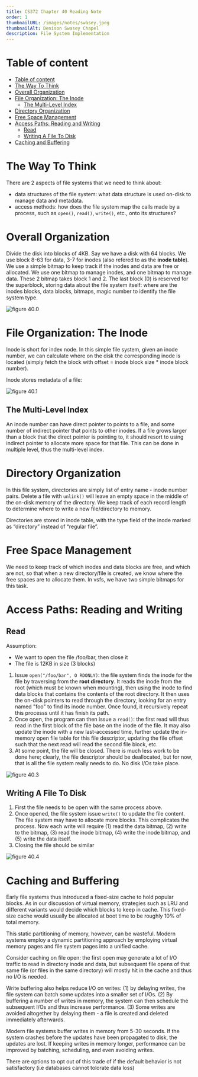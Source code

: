 ```yaml
---
title: CS372 Chapter 40 Reading Note
order: 1
thumbnailURL: /images/notes/swasey.jpeg
thumbnailAlt: Denison Swasey Chapel
description: File System Implementation
---
```


# Table of content

- [Table of content](#table-of-content)
- [The Way To Think](#the-way-to-think)
- [Overall Organization](#overall-organization)
- [File Organization: The Inode](#file-organization-the-inode)
	- [The Multi-Level Index](#the-multi-level-index)
- [Directory Organization](#directory-organization)
- [Free Space Management](#free-space-management)
- [Access Paths: Reading and Writing](#access-paths-reading-and-writing)
	- [Read](#read)
	- [Writing A File To Disk](#writing-a-file-to-disk)
- [Caching and Buffering](#caching-and-buffering)

# The Way To Think

There are 2 aspects of file systems that we need to think about:

- data structures of the file system: what data structure is used on-disk to manage data and metadata.
- access methods: how does the file system map the calls made by a process, such as `open()`, `read()`, `write()`, etc., onto its structures?

# Overall Organization

Divide the disk into blocks of 4KB. Say we have a disk with 64 blocks. We use block 8-63 for data, 3-7 for inodes (also refered to as the **inode table**). We use a simple bitmap to keep track if the inodes and data are free or allocated. We use one bitmap to manage inodes, and one bitmap to manage data. These 2 bitmap takes block 1 and 2. The last block (0) is reserved for the superblock, storing data about the file system itself: where are the inodes blocks, data blocks, bitmaps, magic number to identify the file system type.


![figure 40.0](https://i.ibb.co/h9Dhxqb/40-0.png)

# File Organization: The Inode

Inode is short for index node. In this simple file system, given an inode number, we can calculate where on the disk the corresponding inode is located (simply fetch the block with offset = inode block size \* inode block number).

Inode stores metadata of a file:

![figure 40.1](https://i.ibb.co/tq02TvD/40-1.png)

## The Multi-Level Index

An inode number can have direct pointer to points to a file, and some number of indirect pointer that points to other inodes. If a file grows larger than a block that the direct pointer is pointing to, it should resort to using indirect pointer to allocate more space for that file. This can be done in multiple level, thus the multi-level index.

# Directory Organization

In this file system, directories are simply list of entry name - inode number pairs. Delete a file with `unlink()` will leave an empty space in the middle of the on-disk memory of the directory. We keep track of each record length to determine where to write a new file/directory to memory.

Directories are stored in inode table, with the type field of the inode marked as “directory” instead of “regular file”.

# Free Space Management

We need to keep track of which inodes and data blocks are free, and which are not, so that when a new directory/file is created, we know where the free spaces are to allocate them. In vsfs, we have two simple bitmaps for this task.

# Access Paths: Reading and Writing

## Read

Assumption:

- We want to open the file /foo/bar, then close it
- The file is 12KB in size (3 blocks)

1. Issue `open("/foo/bar", O RDONLY)`: the file system finds the inode for the file by traversing from the **root directory**. It reads the inode from the root (which must be known when mounting), then using the inode to find data blocks that contains the contents of the root directory. It then uses the on-disk pointers to read through the directory, looking for an entry named "foo" to find its inode number. Once found, it recursively repeat this processs until it has finish its path.
2. Once open, the program can then issue a `read()`: the first read will thus read in the first block of the file base on the inode of the file. It may also update the inode with a new last-accessed time, further update the in-memory open file table for this file descriptor, updating the file offset such that the next read will read the second file block, etc.
3. At some point, the file will be closed. There is much less work to be done here; clearly, the file descriptor should be deallocated, but for now, that is all the file system really needs to do. No disk I/Os take place.

![figure 40.3](https://i.ibb.co/8mvLHg3/40-3.png)

## Writing A File To Disk

1. First the file needs to be open with the same process above.
2. Once opened, the file system issue `write()` to update the file content. The file system may have to allocate more blocks. This complicates the process. Now each write will require (1) read the data bitmap, (2) write to the bitmap, (3) read the inode bitmap, (4) write the inode bitmap, and (5) write the data itself.
3. Closing the file should be similar

![figure 40.4](https://i.ibb.co/zs9k8kF/40-4.png)

# Caching and Buffering

Early file systems thus introduced a fixed-size cache to hold popular blocks. As in our discussion of virtual memory, strategies such as LRU and different variants would decide which blocks to keep in cache. This fixed-size cache would usually be allocated at boot time to be roughly 10% of total memory.

This static partitioning of memory, however, can be wasteful. Modern systems employ a dynamic partitioning approach by employing virtual memory pages and file system pages into a unified cache.

Consider caching on file open: the first open may generate a lot of I/O traffic to read in directory inode and data, but subsequent file opens of that same file (or files in the same directory) will mostly hit in the cache and thus no I/O is needed.

Write buffering also helps reduce I/O on writes: (1) by delaying writes, the file system can batch some updates into a smaller set of I/Os. (2) By buffering a number of writes in memory, the system can then schedule the subsequent I/Os and thus increase performance. (3) Some writes are avoided altogether by delaying them - a file is created and deleted immediately afterwards.

Modern file systems buffer writes in memory from 5-30 seconds. If the system crashes before the updates have been propagated to disk, the updates are lost. If keeping writes in memory longer, performance can be improved by batching, scheduling, and even avoiding writes.

There are options to opt out of this trade of if the default behavior is not satisfactory (i.e databases cannot tolorate data loss)
